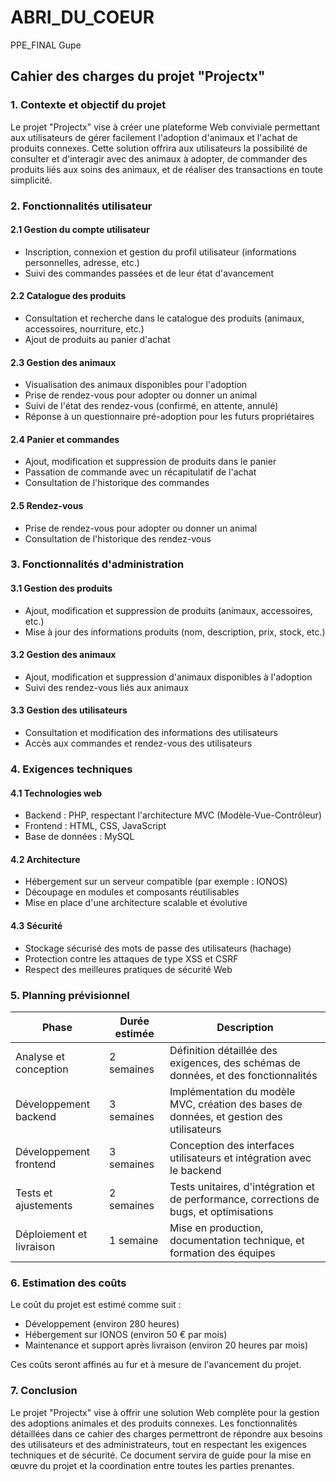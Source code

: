 # ABRI_DU_COEUR
 PPE_FINAL Gupe
## Cahier des charges du projet "Projectx"

### 1. Contexte et objectif du projet

Le projet "Projectx" vise à créer une plateforme Web conviviale permettant aux utilisateurs de gérer facilement l'adoption d'animaux et l'achat de produits connexes. Cette solution offrira aux utilisateurs la possibilité de consulter et d'interagir avec des animaux à adopter, de commander des produits liés aux soins des animaux, et de réaliser des transactions en toute simplicité.

### 2. Fonctionnalités utilisateur

#### 2.1 Gestion du compte utilisateur
- Inscription, connexion et gestion du profil utilisateur (informations personnelles, adresse, etc.)
- Suivi des commandes passées et de leur état d'avancement

#### 2.2 Catalogue des produits
- Consultation et recherche dans le catalogue des produits (animaux, accessoires, nourriture, etc.)
- Ajout de produits au panier d'achat

#### 2.3 Gestion des animaux
- Visualisation des animaux disponibles pour l'adoption
- Prise de rendez-vous pour adopter ou donner un animal
- Suivi de l'état des rendez-vous (confirmé, en attente, annulé)
- Réponse à un questionnaire pré-adoption pour les futurs propriétaires

#### 2.4 Panier et commandes
- Ajout, modification et suppression de produits dans le panier
- Passation de commande avec un récapitulatif de l'achat
- Consultation de l'historique des commandes

#### 2.5 Rendez-vous
- Prise de rendez-vous pour adopter ou donner un animal
- Consultation de l'historique des rendez-vous

### 3. Fonctionnalités d'administration

#### 3.1 Gestion des produits
- Ajout, modification et suppression de produits (animaux, accessoires, etc.)
- Mise à jour des informations produits (nom, description, prix, stock, etc.)

#### 3.2 Gestion des animaux
- Ajout, modification et suppression d'animaux disponibles à l'adoption
- Suivi des rendez-vous liés aux animaux

#### 3.3 Gestion des utilisateurs
- Consultation et modification des informations des utilisateurs
- Accès aux commandes et rendez-vous des utilisateurs

### 4. Exigences techniques

#### 4.1 Technologies web
- Backend : PHP, respectant l'architecture MVC (Modèle-Vue-Contrôleur)
- Frontend : HTML, CSS, JavaScript
- Base de données : MySQL

#### 4.2 Architecture
- Hébergement sur un serveur compatible (par exemple : IONOS)
- Découpage en modules et composants réutilisables
- Mise en place d'une architecture scalable et évolutive

#### 4.3 Sécurité
- Stockage sécurisé des mots de passe des utilisateurs (hachage)
- Protection contre les attaques de type XSS et CSRF
- Respect des meilleures pratiques de sécurité Web

### 5. Planning prévisionnel

| Phase                 | Durée estimée | Description |
|----------------------|---------------|-------------|
| Analyse et conception | 2 semaines    | Définition détaillée des exigences, des schémas de données, et des fonctionnalités |
| Développement backend  | 3 semaines    | Implémentation du modèle MVC, création des bases de données, et gestion des utilisateurs |
| Développement frontend | 3 semaines    | Conception des interfaces utilisateurs et intégration avec le backend |
| Tests et ajustements   | 2 semaines    | Tests unitaires, d'intégration et de performance, corrections de bugs, et optimisations |
| Déploiement et livraison| 1 semaine    | Mise en production, documentation technique, et formation des équipes |

### 6. Estimation des coûts

Le coût du projet est estimé comme suit :

- Développement (environ 280 heures)
- Hébergement sur IONOS (environ 50 € par mois)
- Maintenance et support après livraison (environ 20 heures par mois)

Ces coûts seront affinés au fur et à mesure de l'avancement du projet.

### 7. Conclusion

Le projet "Projectx" vise à offrir une solution Web complète pour la gestion des adoptions animales et des produits connexes. Les fonctionnalités détaillées dans ce cahier des charges permettront de répondre aux besoins des utilisateurs et des administrateurs, tout en respectant les exigences techniques et de sécurité. Ce document servira de guide pour la mise en œuvre du projet et la coordination entre toutes les parties prenantes.